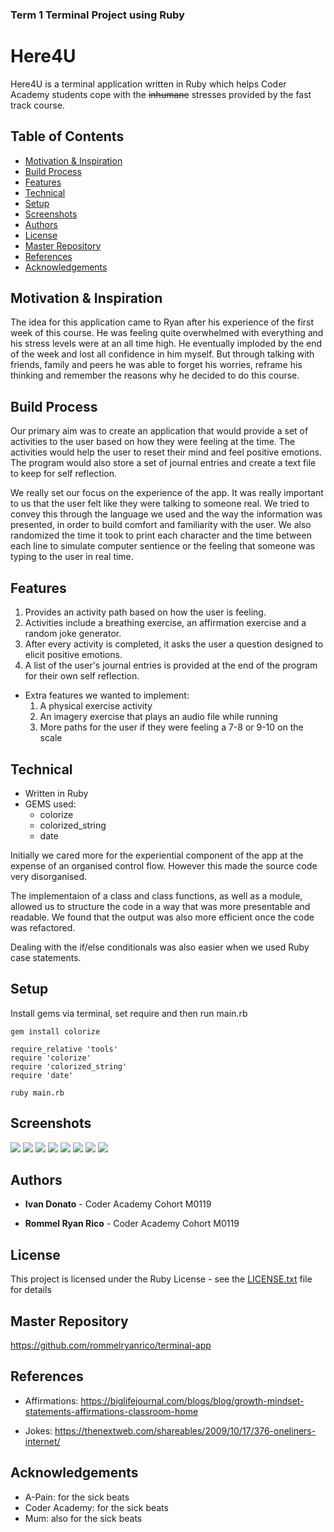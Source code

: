 ### Term 1 Terminal Project using Ruby

# Here4U

Here4U is a terminal application written in Ruby which helps Coder Academy students cope with the ~~inhumane~~ stresses provided by the fast track course.

## Table of Contents
* [Motivation & Inspiration](#Motivation-&-Inspiration)
* [Build Process](#Build-Process)
* [Features](#Features)
* [Technical](#Technical)
* [Setup](#Setup)
* [Screenshots](#Screenshots)
* [Authors](#Authors)
* [License](#License)
* [Master Repository](#Master-Repository)
* [References](#References)
* [Acknowledgements](#Acknowledgements)

## Motivation & Inspiration

The idea for this application came to Ryan after his experience of the first week of this course. He was feeling quite overwhelmed with everything and his stress levels were at an all time high. He eventually imploded by the end of the week and lost all confidence in him myself. But through talking with friends, family and peers he was able to forget his worries, reframe his thinking and remember the reasons why he decided to do this course.

## Build Process

Our primary aim was to create an application that would provide a set of activities to the user based on how they were feeling at the time. The activities would help the user to reset their mind and feel positive emotions. The program would also store a set of journal entries and create a text file to keep for self reflection.

We really set our focus on the experience of the app. It was really important to us that the user felt like they were talking to someone real. We tried to convey this through the language we used and the way the information was presented, in order to build comfort and familiarity with the user. We also randomized the time it took to print each character and the time between each line to simulate computer sentience or the feeling that someone was typing to the user in real time.

## Features

1. Provides an activity path based on how the user is feeling.
2. Activities include a breathing exercise, an affirmation exercise and a random joke generator.
3. After every activity is completed, it asks the user a question designed to elicit positive emotions.
4. A list of the user's journal entries is provided at the end of the program for their own self reflection.
 
 - Extra features we wanted to implement:
    1. A physical exercise activity
    2. An imagery exercise that plays an audio file while running
    3. More paths for the user if they were feeling a 7-8 or 9-10 on the scale

## Technical

* Written in Ruby
* GEMS used:
  * colorize
  * colorized_string
  * date

Initially we cared more for the experiential component of the app at the expense of an organised control flow. However this made the source code very disorganised.

The implementaion of a class and class functions, as well as a module, allowed us to structure the code in a way that was more presentable and readable. We found that the output was also more efficient once the code was refactored. 

Dealing with the if/else conditionals was also easier when we used Ruby case statements.

## Setup

Install gems via terminal, set require and then run main.rb

```
gem install colorize

require_relative 'tools'
require 'colorize'
require 'colorized_string'
require 'date'

ruby main.rb
```

## Screenshots

<img src=./docs/Brainstorm.jpg>
<img src=./docs/Flowchart.jpg>
<img src=./docs/Slack1.png>
<img src=./docs/Slack3.png>
<img src=./docs/Trello1.png>
<img src=./docs/Trello3.png>
<img src=./docs/PryTest1.jpg>
<img src=./docs/PryTest2.jpg>

## Authors

* **Ivan Donato** - Coder Academy Cohort M0119

* **Rommel Ryan Rico** - Coder Academy Cohort M0119

## License

This project is licensed under the Ruby License - see the [LICENSE.txt](https://www.ruby-lang.org/en/about/license.txt) file for details

## Master Repository

https://github.com/rommelryanrico/terminal-app

## References

* Affirmations: 
https://biglifejournal.com/blogs/blog/growth-mindset-statements-affirmations-classroom-home

* Jokes: 
https://thenextweb.com/shareables/2009/10/17/376-oneliners-internet/

## Acknowledgements

* A-Pain: for the sick beats
* Coder Academy: for the sick beats
* Mum: also for the sick beats
